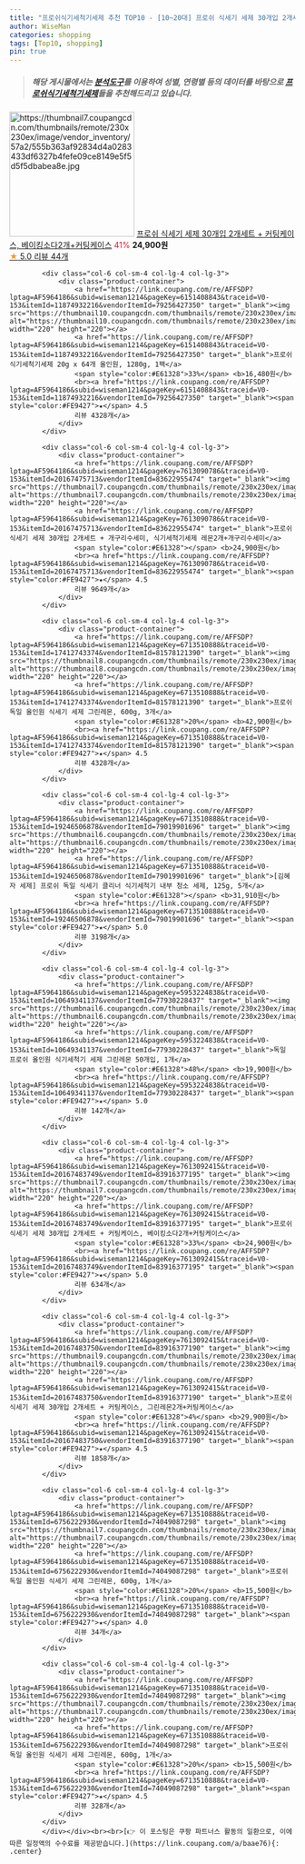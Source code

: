```yaml
---
title: "프로쉬식기세척기세제 추천 TOP10 - [10~20대] 프로쉬 식세기 세제 30개입 2개세트 + 커팅케이스, 베이킹소다2개+커팅케이스"
author: WiseMan
categories: shopping
tags: [Top10, shopping]
pin: true
---
```


> ##### 해당 게시물에서는 [**분석도구**](https://itemscout.io/)를 이용하여 **성별**, **연령별** 등의 데이터를 바탕으로 [**프로쉬식기세척기세제**](https://link.coupang.com/a/baae76)들을 추천해드리고 있습니다.
<div class="container"><div class="row">
            <div class="col-6 col-sm-4 col-lg-4 col-lg-3">
                <div class="product-container">
                    <a href="https://link.coupang.com/re/AFFSDP?lptag=AF5964186&subid=wiseman1214&pageKey=7613092415&traceid=V0-153&itemId=20167483749&vendorItemId=83916377195" target="_blank"><img src="https://thumbnail7.coupangcdn.com/thumbnails/remote/230x230ex/image/vendor_inventory/57a2/555b363af92834d4a0283433df6327b4fefe09ce8149e5f5d5f5dbabea8e.jpg" alt="https://thumbnail7.coupangcdn.com/thumbnails/remote/230x230ex/image/vendor_inventory/57a2/555b363af92834d4a0283433df6327b4fefe09ce8149e5f5d5f5dbabea8e.jpg" width="220" height="220"></a>
                    <a href="https://link.coupang.com/re/AFFSDP?lptag=AF5964186&subid=wiseman1214&pageKey=7613092415&traceid=V0-153&itemId=20167483749&vendorItemId=83916377195" target="_blank">프로쉬 식세기 세제 30개입 2개세트 + 커팅케이스, 베이킹소다2개+커팅케이스</a>
                    <span style="color:#E61328">41%</span> <b>24,900원</b>
                    <br><a href="https://link.coupang.com/re/AFFSDP?lptag=AF5964186&subid=wiseman1214&pageKey=7613092415&traceid=V0-153&itemId=20167483749&vendorItemId=83916377195" target="_blank"><span style="color:#FE9427">★</span> 5.0
                    리뷰 44개</a>
                </div>
            </div>
            
            <div class="col-6 col-sm-4 col-lg-4 col-lg-3">
                <div class="product-container">
                    <a href="https://link.coupang.com/re/AFFSDP?lptag=AF5964186&subid=wiseman1214&pageKey=6151408843&traceid=V0-153&itemId=11874932216&vendorItemId=79256427350" target="_blank"><img src="https://thumbnail10.coupangcdn.com/thumbnails/remote/230x230ex/image/vendor_inventory/055d/dd00e319a75827a0cefa85675a007bbe52975e3781eebdc8e3a2cf1f0af9.JPG" alt="https://thumbnail10.coupangcdn.com/thumbnails/remote/230x230ex/image/vendor_inventory/055d/dd00e319a75827a0cefa85675a007bbe52975e3781eebdc8e3a2cf1f0af9.JPG" width="220" height="220"></a>
                    <a href="https://link.coupang.com/re/AFFSDP?lptag=AF5964186&subid=wiseman1214&pageKey=6151408843&traceid=V0-153&itemId=11874932216&vendorItemId=79256427350" target="_blank">프로쉬 식기세척기세제 20g x 64개 올인원, 1280g, 1팩</a>
                    <span style="color:#E61328">33%</span> <b>16,480원</b>
                    <br><a href="https://link.coupang.com/re/AFFSDP?lptag=AF5964186&subid=wiseman1214&pageKey=6151408843&traceid=V0-153&itemId=11874932216&vendorItemId=79256427350" target="_blank"><span style="color:#FE9427">★</span> 4.5
                    리뷰 4328개</a>
                </div>
            </div>
            
            <div class="col-6 col-sm-4 col-lg-4 col-lg-3">
                <div class="product-container">
                    <a href="https://link.coupang.com/re/AFFSDP?lptag=AF5964186&subid=wiseman1214&pageKey=7613090786&traceid=V0-153&itemId=20167475713&vendorItemId=83622955474" target="_blank"><img src="https://thumbnail7.coupangcdn.com/thumbnails/remote/230x230ex/image/vendor_inventory/eafa/df436c52618bb839d936ea466ddb4a9e348972ac680dfdba7d29550fb78c.jpg" alt="https://thumbnail7.coupangcdn.com/thumbnails/remote/230x230ex/image/vendor_inventory/eafa/df436c52618bb839d936ea466ddb4a9e348972ac680dfdba7d29550fb78c.jpg" width="220" height="220"></a>
                    <a href="https://link.coupang.com/re/AFFSDP?lptag=AF5964186&subid=wiseman1214&pageKey=7613090786&traceid=V0-153&itemId=20167475713&vendorItemId=83622955474" target="_blank">프로쉬 식세기 세제 30개입 2개세트 + 개구리수세미, 식기세척기세제 레몬2개+개구리수세미</a>
                    <span style="color:#E61328"></span> <b>24,900원</b>
                    <br><a href="https://link.coupang.com/re/AFFSDP?lptag=AF5964186&subid=wiseman1214&pageKey=7613090786&traceid=V0-153&itemId=20167475713&vendorItemId=83622955474" target="_blank"><span style="color:#FE9427">★</span> 4.5
                    리뷰 9649개</a>
                </div>
            </div>
            
            <div class="col-6 col-sm-4 col-lg-4 col-lg-3">
                <div class="product-container">
                    <a href="https://link.coupang.com/re/AFFSDP?lptag=AF5964186&subid=wiseman1214&pageKey=6713510888&traceid=V0-153&itemId=17412743374&vendorItemId=81578121390" target="_blank"><img src="https://thumbnail8.coupangcdn.com/thumbnails/remote/230x230ex/image/vendor_inventory/3b5b/f9183f7f00ed559ba7b29a12b7c6a73566c355cb5be550d78858e31e70fc.jpg" alt="https://thumbnail8.coupangcdn.com/thumbnails/remote/230x230ex/image/vendor_inventory/3b5b/f9183f7f00ed559ba7b29a12b7c6a73566c355cb5be550d78858e31e70fc.jpg" width="220" height="220"></a>
                    <a href="https://link.coupang.com/re/AFFSDP?lptag=AF5964186&subid=wiseman1214&pageKey=6713510888&traceid=V0-153&itemId=17412743374&vendorItemId=81578121390" target="_blank">프로쉬 독일 올인원 식세기 세제 그린레몬, 600g, 3개</a>
                    <span style="color:#E61328">20%</span> <b>42,900원</b>
                    <br><a href="https://link.coupang.com/re/AFFSDP?lptag=AF5964186&subid=wiseman1214&pageKey=6713510888&traceid=V0-153&itemId=17412743374&vendorItemId=81578121390" target="_blank"><span style="color:#FE9427">★</span> 4.5
                    리뷰 4328개</a>
                </div>
            </div>
            
            <div class="col-6 col-sm-4 col-lg-4 col-lg-3">
                <div class="product-container">
                    <a href="https://link.coupang.com/re/AFFSDP?lptag=AF5964186&subid=wiseman1214&pageKey=6713510888&traceid=V0-153&itemId=19246506878&vendorItemId=79019901696" target="_blank"><img src="https://thumbnail6.coupangcdn.com/thumbnails/remote/230x230ex/image/vendor_inventory/32b0/c0c2801f7b0ad17adecf807221ad48716e37d7d3e6d2fcce730008ae2d14.jpg" alt="https://thumbnail6.coupangcdn.com/thumbnails/remote/230x230ex/image/vendor_inventory/32b0/c0c2801f7b0ad17adecf807221ad48716e37d7d3e6d2fcce730008ae2d14.jpg" width="220" height="220"></a>
                    <a href="https://link.coupang.com/re/AFFSDP?lptag=AF5964186&subid=wiseman1214&pageKey=6713510888&traceid=V0-153&itemId=19246506878&vendorItemId=79019901696" target="_blank">[김혜자 세제] 프로쉬 독일 식세기 클리너 식기세척기 내부 청소 세제, 125g, 5개</a>
                    <span style="color:#E61328"></span> <b>31,910원</b>
                    <br><a href="https://link.coupang.com/re/AFFSDP?lptag=AF5964186&subid=wiseman1214&pageKey=6713510888&traceid=V0-153&itemId=19246506878&vendorItemId=79019901696" target="_blank"><span style="color:#FE9427">★</span> 5.0
                    리뷰 3198개</a>
                </div>
            </div>
            
            <div class="col-6 col-sm-4 col-lg-4 col-lg-3">
                <div class="product-container">
                    <a href="https://link.coupang.com/re/AFFSDP?lptag=AF5964186&subid=wiseman1214&pageKey=5953224838&traceid=V0-153&itemId=10649341137&vendorItemId=77930228437" target="_blank"><img src="https://thumbnail6.coupangcdn.com/thumbnails/remote/230x230ex/image/vendor_inventory/9de7/bb98a061c34a4d85d11b36e2bfb360e739ab46b95eefa8e3936d3245c491.jpg" alt="https://thumbnail6.coupangcdn.com/thumbnails/remote/230x230ex/image/vendor_inventory/9de7/bb98a061c34a4d85d11b36e2bfb360e739ab46b95eefa8e3936d3245c491.jpg" width="220" height="220"></a>
                    <a href="https://link.coupang.com/re/AFFSDP?lptag=AF5964186&subid=wiseman1214&pageKey=5953224838&traceid=V0-153&itemId=10649341137&vendorItemId=77930228437" target="_blank">독일 프로쉬 올인원 식기세척기 세제 그린레몬 50개입, 1개</a>
                    <span style="color:#E61328">48%</span> <b>19,900원</b>
                    <br><a href="https://link.coupang.com/re/AFFSDP?lptag=AF5964186&subid=wiseman1214&pageKey=5953224838&traceid=V0-153&itemId=10649341137&vendorItemId=77930228437" target="_blank"><span style="color:#FE9427">★</span> 5.0
                    리뷰 142개</a>
                </div>
            </div>
            
            <div class="col-6 col-sm-4 col-lg-4 col-lg-3">
                <div class="product-container">
                    <a href="https://link.coupang.com/re/AFFSDP?lptag=AF5964186&subid=wiseman1214&pageKey=7613092415&traceid=V0-153&itemId=20167483749&vendorItemId=83916377195" target="_blank"><img src="https://thumbnail7.coupangcdn.com/thumbnails/remote/230x230ex/image/vendor_inventory/57a2/555b363af92834d4a0283433df6327b4fefe09ce8149e5f5d5f5dbabea8e.jpg" alt="https://thumbnail7.coupangcdn.com/thumbnails/remote/230x230ex/image/vendor_inventory/57a2/555b363af92834d4a0283433df6327b4fefe09ce8149e5f5d5f5dbabea8e.jpg" width="220" height="220"></a>
                    <a href="https://link.coupang.com/re/AFFSDP?lptag=AF5964186&subid=wiseman1214&pageKey=7613092415&traceid=V0-153&itemId=20167483749&vendorItemId=83916377195" target="_blank">프로쉬 식세기 세제 30개입 2개세트 + 커팅케이스, 베이킹소다2개+커팅케이스</a>
                    <span style="color:#E61328">33%</span> <b>24,900원</b>
                    <br><a href="https://link.coupang.com/re/AFFSDP?lptag=AF5964186&subid=wiseman1214&pageKey=7613092415&traceid=V0-153&itemId=20167483749&vendorItemId=83916377195" target="_blank"><span style="color:#FE9427">★</span> 5.0
                    리뷰 634개</a>
                </div>
            </div>
            
            <div class="col-6 col-sm-4 col-lg-4 col-lg-3">
                <div class="product-container">
                    <a href="https://link.coupang.com/re/AFFSDP?lptag=AF5964186&subid=wiseman1214&pageKey=7613092415&traceid=V0-153&itemId=20167483750&vendorItemId=83916377190" target="_blank"><img src="https://thumbnail9.coupangcdn.com/thumbnails/remote/230x230ex/image/vendor_inventory/3f97/2f6825d51686217a616a9d5875c69c6e48484b63609a1911a1b6a96cb68a.jpg" alt="https://thumbnail9.coupangcdn.com/thumbnails/remote/230x230ex/image/vendor_inventory/3f97/2f6825d51686217a616a9d5875c69c6e48484b63609a1911a1b6a96cb68a.jpg" width="220" height="220"></a>
                    <a href="https://link.coupang.com/re/AFFSDP?lptag=AF5964186&subid=wiseman1214&pageKey=7613092415&traceid=V0-153&itemId=20167483750&vendorItemId=83916377190" target="_blank">프로쉬 식세기 세제 30개입 2개세트 + 커팅케이스, 그린레몬2개+커팅케이스</a>
                    <span style="color:#E61328">4%</span> <b>29,900원</b>
                    <br><a href="https://link.coupang.com/re/AFFSDP?lptag=AF5964186&subid=wiseman1214&pageKey=7613092415&traceid=V0-153&itemId=20167483750&vendorItemId=83916377190" target="_blank"><span style="color:#FE9427">★</span> 4.5
                    리뷰 1858개</a>
                </div>
            </div>
            
            <div class="col-6 col-sm-4 col-lg-4 col-lg-3">
                <div class="product-container">
                    <a href="https://link.coupang.com/re/AFFSDP?lptag=AF5964186&subid=wiseman1214&pageKey=6713510888&traceid=V0-153&itemId=6756222930&vendorItemId=74049087298" target="_blank"><img src="https://thumbnail7.coupangcdn.com/thumbnails/remote/230x230ex/image/vendor_inventory/35f2/a9ff3b795ffc492b1939043f3bc49f63bdad329ca81eba26a9a279c5b707.jpg" alt="https://thumbnail7.coupangcdn.com/thumbnails/remote/230x230ex/image/vendor_inventory/35f2/a9ff3b795ffc492b1939043f3bc49f63bdad329ca81eba26a9a279c5b707.jpg" width="220" height="220"></a>
                    <a href="https://link.coupang.com/re/AFFSDP?lptag=AF5964186&subid=wiseman1214&pageKey=6713510888&traceid=V0-153&itemId=6756222930&vendorItemId=74049087298" target="_blank">프로쉬 독일 올인원 식세기 세제 그린레몬, 600g, 1개</a>
                    <span style="color:#E61328">20%</span> <b>15,500원</b>
                    <br><a href="https://link.coupang.com/re/AFFSDP?lptag=AF5964186&subid=wiseman1214&pageKey=6713510888&traceid=V0-153&itemId=6756222930&vendorItemId=74049087298" target="_blank"><span style="color:#FE9427">★</span> 4.0
                    리뷰 34개</a>
                </div>
            </div>
            
            <div class="col-6 col-sm-4 col-lg-4 col-lg-3">
                <div class="product-container">
                    <a href="https://link.coupang.com/re/AFFSDP?lptag=AF5964186&subid=wiseman1214&pageKey=6713510888&traceid=V0-153&itemId=6756222930&vendorItemId=74049087298" target="_blank"><img src="https://thumbnail7.coupangcdn.com/thumbnails/remote/230x230ex/image/vendor_inventory/35f2/a9ff3b795ffc492b1939043f3bc49f63bdad329ca81eba26a9a279c5b707.jpg" alt="https://thumbnail7.coupangcdn.com/thumbnails/remote/230x230ex/image/vendor_inventory/35f2/a9ff3b795ffc492b1939043f3bc49f63bdad329ca81eba26a9a279c5b707.jpg" width="220" height="220"></a>
                    <a href="https://link.coupang.com/re/AFFSDP?lptag=AF5964186&subid=wiseman1214&pageKey=6713510888&traceid=V0-153&itemId=6756222930&vendorItemId=74049087298" target="_blank">프로쉬 독일 올인원 식세기 세제 그린레몬, 600g, 1개</a>
                    <span style="color:#E61328">20%</span> <b>15,500원</b>
                    <br><a href="https://link.coupang.com/re/AFFSDP?lptag=AF5964186&subid=wiseman1214&pageKey=6713510888&traceid=V0-153&itemId=6756222930&vendorItemId=74049087298" target="_blank"><span style="color:#FE9427">★</span> 4.5
                    리뷰 328개</a>
                </div>
            </div>
            </div></div><br><br>[👉 이 포스팅은 쿠팡 파트너스 활동의 일환으로, 이에 따른 일정액의 수수료를 제공받습니다.](https://link.coupang.com/a/baae76){: .center}